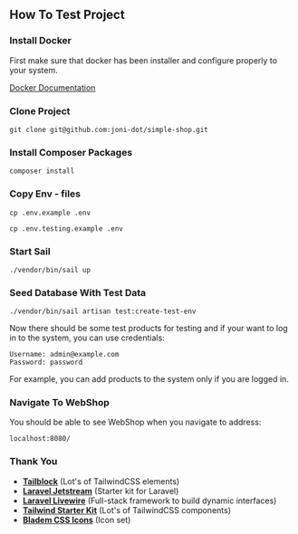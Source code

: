 ## How To Test Project 

### Install Docker

First make sure that docker has been installer and configure properly to your system. 

[Docker Documentation](https://docs.docker.com/engine/install/)

### Clone Project 

```
git clone git@github.com:joni-dot/simple-shop.git
```

### Install Composer Packages

```
composer install
```

### Copy Env - files

```
cp .env.example .env 
```

```
cp .env.testing.example .env 
```

### Start Sail 

```
./vendor/bin/sail up
```

### Seed Database With Test Data 

```
./vendor/bin/sail artisan test:create-test-env
```

Now there should be some test products for testing and if your want to log in to the system, you can use credentials: 

```
Username: admin@example.com
Password: password 
``` 

For example, you can add products to the system only if you are logged in. 

### Navigate To WebShop

You should be able to see WebShop when you navigate to address: 

```
localhost:8080/
```

### Thank You

- **[Tailblock](https://tailblocks.cc/)** (Lot's of TailwindCSS elements)
- **[Laravel Jetstream](https://jetstream.laravel.com/2.x/introduction.html/)** (Starter kit for Laravel)
- **[Laravel Livewire](https://laravel-livewire.com/)** (Full-stack framework to build dynamic interfaces)
- **[Tailwind Starter Kit](https://www.creative-tim.com/learning-lab/tailwind-starter-kit/presentation/)** (Lot's of TailwindCSS components)
- **[Bladem CSS Icons](https://github.com/khatabwedaa/blade-css-icons/)** (Icon set)